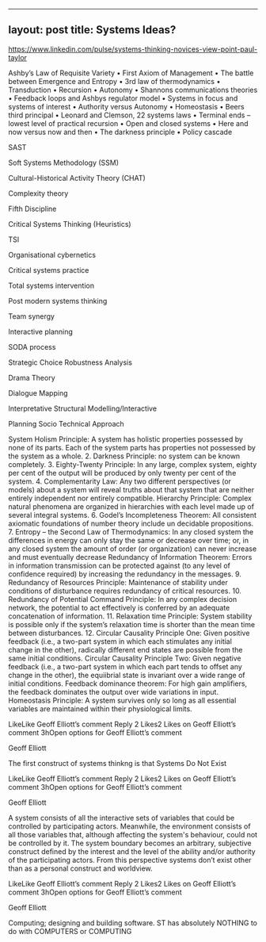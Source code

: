 ---
layout: post
title: Systems Ideas?
--
https://www.linkedin.com/pulse/systems-thinking-novices-view-point-paul-taylor



Ashby’s Law of Requisite Variety
• First Axiom of Management
• The battle between Emergence and Entropy
• 3rd law of thermodynamics
• Transduction
• Recursion
• Autonomy
• Shannons communications theories
• Feedback loops and Ashbys regulator model
• Systems in focus and systems of interest
• Authority versus Autonomy
• Homeostasis
• Beers third principal
• Leonard and Clemson, 22 systems laws
• Terminal ends – lowest level of practical recursion
• Open and closed systems
• Here and now versus now and then
• The darkness principle
• Policy cascade



SAST

Soft Systems Methodology (SSM)

Cultural-Historical Activity Theory (CHAT)

Complexity theory

Fifth Discipline

Critical Systems Thinking (Heuristics)

TSI

Organisational cybernetics

Critical systems practice

Total systems intervention

Post modern systems thinking

Team synergy

Interactive planning

SODA process

Strategic Choice Robustness Analysis

Drama Theory

Dialogue Mapping

Interpretative Structural Modelling/Interactive

Planning Socio Technical Approach



System Holism Principle: A system has holistic properties possessed by none of its parts. Each of the system parts has properties not possessed by the system as a whole. 2. Darkness Principle: no system can be known completely. 3. Eighty-Twenty Principle: In any large, complex system, eighty per cent of the output will be produced by only twenty per cent of the system. 4. Complementarity Law: Any two different perspectives (or models) about a system will reveal truths about that system that are neither entirely independent nor entirely compatible. Hierarchy Principle: Complex natural phenomena are organized in hierarchies with each level made up of several integral systems. 6. Godel’s Incompleteness Theorem: All consistent axiomatic foundations of number theory include un decidable propositions. 7. Entropy – the Second Law of Thermodynamics: In any closed system the differences in energy can only stay the same or decrease over time; or, in any closed system the amount of order (or organization) can never increase and must eventually decrease Redundancy of Information Theorem: Errors in information transmission can be protected against (to any level of confidence required) by increasing the redundancy in the messages. 9. Redundancy of Resources Principle: Maintenance of stability under conditions of disturbance requires redundancy of critical resources. 10. Redundancy of Potential Command Principle: In any complex decision network, the potential to act effectively is conferred by an adequate concatenation of information. 11. Relaxation time Principle: System stability is possible only if the system’s relaxation time is shorter than the mean time between disturbances. 12. Circular Causality Principle One: Given positive feedback (i.e., a two-part system in which each stimulates any initial change in the other), radically different end states are possible from the same initial conditions. Circular Causality Principle Two: Given negative feedback (i.e., a two-part system in which each part tends to offset any change in the other), the equiibrial state is invariant over a wide range of initial conditions. Feedback dominance theorem: For high gain amplifiers, the feedback dominates the output over wide variations in input. Homeostasis Principle: A system survives only so long as all essential variables are maintained within their physiological limits.

LikeLike Geoff Elliott’s comment Reply 2 Likes2 Likes on Geoff Elliott’s comment
3hOpen options for Geoff Elliott’s comment

Geoff Elliott

The first construct of systems thinkng is that Systems Do Not Exist

LikeLike Geoff Elliott’s comment Reply 2 Likes2 Likes on Geoff Elliott’s comment
3hOpen options for Geoff Elliott’s comment

Geoff Elliott

A system consists of all the interactive sets of variables that could be controlled by participating actors. Meanwhile, the environment consists of all those variables that, although affecting the system's behaviour, could not be controlled by it. The system boundary becomes an arbitrary, subjective construct defined by the interest and the level of the ability and/or authority of the participating actors. From this perspective systems don’t exist other than as a personal construct and worldview.

LikeLike Geoff Elliott’s comment Reply 2 Likes2 Likes on Geoff Elliott’s comment
3hOpen options for Geoff Elliott’s comment

Geoff Elliott

Computing; designing and building software. ST has absolutely NOTHING to do with COMPUTERS or COMPUTING

